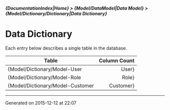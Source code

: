 ##### {DocumentationIndex|Home} > {Model/DataModel|Data Model} > {Model/Dictionary/Dictionary|Data Dictionary}

Data Dictionary
=========================

Each entry below describes a single table in the database.

Table | Column Count 
----- | -----------: 
{Model/Dictionary/Model-User|User} | 19
{Model/Dictionary/Model-Role|Role} | 11
{Model/Dictionary/Model-Customer|Customer} | 12

- - -

Generated on 2015-12-12 at 22:07
